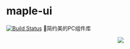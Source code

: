 # maple-ui
[![Build Status](https://travis-ci.org/renjie1996/maple-ui.svg?branch=master)](https://travis-ci.org/renjie1996/maple-ui)
🍁简约美的PC组件库


<p align="center" style="width:600px;height:600px;">
   <a href=""><img id="pic" src="https://user-images.githubusercontent.com/25033420/43623082-ffc940cc-9711-11e8-9129-2adc1c3a1a54.png"></a>
 </p>

